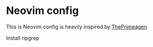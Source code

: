 # Neovim config

This is Neovim config is heavily inspired by [ThePrimeagen](https://github.com/ThePrimeagen/init.lua)

Install ripgrep
